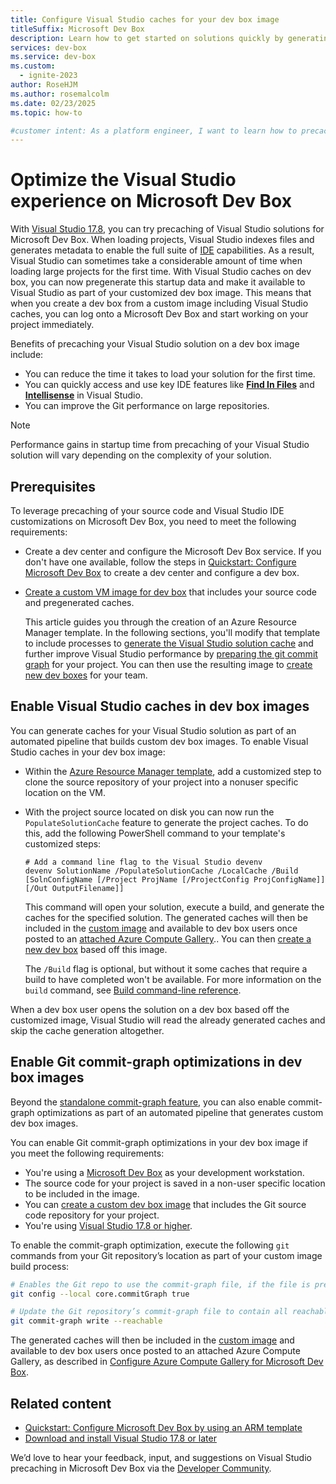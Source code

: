 ```yaml
---
title: Configure Visual Studio caches for your dev box image
titleSuffix: Microsoft Dev Box
description: Learn how to get started on solutions quickly by generating Visual Studio caches for your customized Dev Box image.
services: dev-box
ms.service: dev-box
ms.custom:
  - ignite-2023
author: RoseHJM
ms.author: rosemalcolm
ms.date: 02/23/2025
ms.topic: how-to

#customer intent: As a platform engineer, I want to learn how to precache Visual Studio solutions for Microsoft Dev Boxes, so that developers can get started on VS solutions more quickly.
---
```


# Optimize the Visual Studio experience on Microsoft Dev Box

With [Visual Studio 17.8](https://visualstudio.microsoft.com/vs/), you can try precaching of Visual Studio solutions for Microsoft Dev Box. When loading projects, Visual Studio indexes files and generates metadata to enable the full suite of [IDE](/visualstudio/get-started/visual-studio-ide) capabilities. As a result, Visual Studio can sometimes take a considerable amount of time when loading large projects for the first time. With Visual Studio caches on dev box, you can now pregenerate this startup data and make it available to Visual Studio as part of your customized dev box image. This means that when you create a dev box from a custom image including Visual Studio caches, you can log onto a Microsoft Dev Box and start working on your project immediately.

Benefits of precaching your Visual Studio solution on a dev box image include:
- You can reduce the time it takes to load your solution for the first time. 
- You can quickly access and use key IDE features like [**Find In Files**](/visualstudio/ide/find-in-files) and [**Intellisense**](/visualstudio/ide/using-intellisense) in Visual Studio.
- You can improve the Git performance on large repositories.

> [!NOTE]
> Performance gains in startup time from precaching of your Visual Studio solution will vary depending on the complexity of your solution.

## Prerequisites

To leverage precaching of your source code and Visual Studio IDE customizations on Microsoft Dev Box, you need to meet the following requirements:

- Create a dev center and configure the Microsoft Dev Box service. If you don't have one available, follow the steps in [Quickstart: Configure Microsoft Dev Box](quickstart-configure-dev-box-service.md) to create a dev center and configure a dev box.
- [Create a custom VM image for dev box](how-to-customize-devbox-azure-image-builder.md) that includes your source code and pregenerated caches. 

  This article guides you through the creation of an Azure Resource Manager template. In the following sections, you'll modify that template to include processes to [generate the Visual Studio solution cache](#enable-visual-studio-caches-in-dev-box-images) and further improve Visual Studio performance by [preparing the git commit graph](#enable-git-commit-graph-optimizations-in-dev-box-images) for your project. 
  You can then use the resulting image to [create new dev boxes](quickstart-configure-dev-box-service.md#create-a-dev-box-definition) for your team.

## Enable Visual Studio caches in dev box images

You can generate caches for your Visual Studio solution as part of an automated pipeline that builds custom dev box images. To enable Visual Studio caches in your dev box image:

* Within the [Azure Resource Manager template](../azure-resource-manager/templates/overview.md), add a customized step to clone the source repository of your project into a nonuser specific location on the VM.
* With the project source located on disk you can now run the `PopulateSolutionCache` feature to generate the project caches. To do this, add the following PowerShell command to your template's customized steps:

    ```shell
    # Add a command line flag to the Visual Studio devenv
    devenv SolutionName /PopulateSolutionCache /LocalCache /Build [SolnConfigName [/Project ProjName [/ProjectConfig ProjConfigName]] [/Out OutputFilename]]
    ```
    
    This command will open your solution, execute a build, and generate the caches for the specified solution. The generated caches will then be included in the [custom image](how-to-customize-devbox-azure-image-builder.md) and available to dev box users once posted to an [attached Azure Compute Gallery](how-to-configure-azure-compute-gallery.md).. You can then [create a new dev box](quickstart-configure-dev-box-service.md#create-a-dev-box-definition) based off this image.
    
    The `/Build` flag is optional, but without it some caches that require a build to have completed won't be available. For more information on the `build` command, see [Build command-line reference](/visualstudio/ide/reference/build-devenv-exe). 

When a dev box user opens the solution on a dev box based off the customized image, Visual Studio will read the already generated caches and skip the cache generation altogether. 

## Enable Git commit-graph optimizations in dev box images

Beyond the [standalone commit-graph feature](https://aka.ms/devblogs-commit-graph), you can also enable commit-graph optimizations as part of an automated pipeline that generates custom dev box images. 

You can enable Git commit-graph optimizations in your dev box image if you meet the following requirements:
* You're using a [Microsoft Dev Box](overview-what-is-microsoft-dev-box.md) as your development workstation.
* The source code for your project is saved in a non-user specific location to be included in the image.
* You can [create a custom dev box image](how-to-customize-devbox-azure-image-builder.md) that includes the Git source code repository for your project.
* You're using [Visual Studio 17.8 or higher](https://visualstudio.microsoft.com/vs/).
 
To enable the commit-graph optimization, execute the following `git` commands from your Git repository’s location as part of your custom image build process: 

```bash
# Enables the Git repo to use the commit-graph file, if the file is present 
git config --local core.commitGraph true

# Update the Git repository’s commit-graph file to contain all reachable commits
git commit-graph write --reachable
```

The generated caches will then be included in the [custom image](how-to-customize-devbox-azure-image-builder.md) and available to dev box users once posted to an attached Azure Compute Gallery, as described in [Configure Azure Compute Gallery for Microsoft Dev Box](how-to-configure-azure-compute-gallery.md).

## Related content

- [Quickstart: Configure Microsoft Dev Box by using an ARM template](quickstart-configure-dev-box-arm-template.md)
- [Download and install Visual Studio 17.8 or later](https://visualstudio.microsoft.com/vs/)

We’d love to hear your feedback, input, and suggestions on Visual Studio precaching in Microsoft Dev Box via the [Developer Community](https://developercommunity.visualstudio.com/home).
